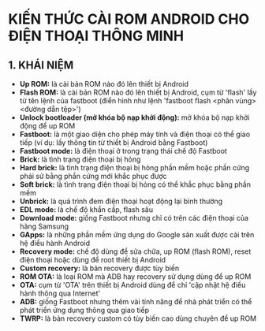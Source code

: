 # KIẾN THỨC CÀI ROM ANDROID CHO ĐIỆN THOẠI THÔNG MINH
## 1. KHÁI NIỆM
- __Up ROM:__ là cài bản ROM nào đó lên thiết bị Android
- __Flash ROM:__ là cài bản ROM nào đó lên thiết bị Android, cụm từ 'flash' lấy từ tên lệnh của fastboot (điển hình như lệnh 'fastboot flash <phân vùng> <đường dẫn tệp>')
- __Unlock bootloader (mở khóa bộ nạp khởi động):__ mở khóa bộ nạp khởi động để up ROM
- __Fastboot:__ là một giao diện cho phép máy tính và điện  thoại có thể giao tiếp (ví dụ: lấy thông tin từ thiết bị Android bằng Fastboot)
- __Fastboot mode:__ là điện thoại ở trong trạng thái chế độ Fastboot
-  __Brick:__ là tình trạng điện thoại bị hỏng
-  __Hard brick:__ là tình trạng điện thoại bị hỏng phần mềm hoặc phần cứng phải sử bằng phần cứng mới khắc phục được
- __Soft brick:__ là tình trạng điện thoại bị hỏng có thể khắc phục bằng phần mềm
- __Unbrick:__ là quá trình đem điện thoại hoạt động lại bình thường
- __EDL mode:__ là chế độ khẩn cấp, flash sâu
- __Download mode:__ giống Fastboot nhưng chỉ có trên các điện thoại của hãng Samsung
- __GApps:__ là những phần mềm ứng dụng do Google sản xuất được cài trên hệ điều hành Android
- __Recovery mode:__ chế độ dùng để sửa chữa, up ROM (flash ROM), reset điện thoại hoặc dùng để root thiết bị Android
- __Custom recovery:__ là bản recovery được tùy biến
- __ROM OTA:__ là loại ROM mà ADB hay recovery sử dụng dùng để up ROM
- __OTA:__ cụm từ 'OTA' trên thiết bị Android dùng để chỉ 'cập nhật hệ điều hành thông qua Internet'
- __ADB:__ giống Fastboot nhưng thêm vài tính năng để nhà phát triển có thể phát triển ứng dụng thông qua giao tiếp
- __TWRP:__ là bản recovery custom có tùy biến  cao dùng chuyên để up ROM

